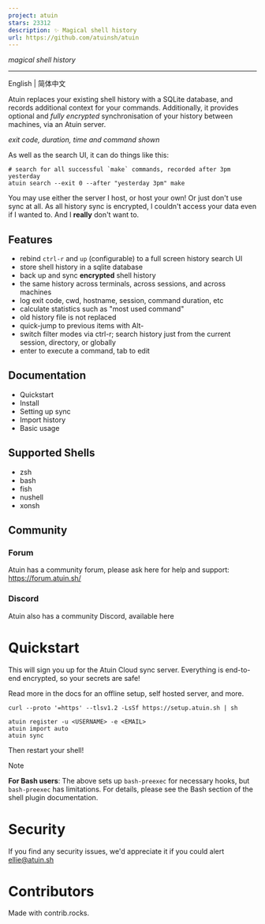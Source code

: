 ```yaml
---
project: atuin
stars: 23312
description: ✨ Magical shell history
url: https://github.com/atuinsh/atuin
---
```


_magical shell history_

* * *

English | 简体中文

Atuin replaces your existing shell history with a SQLite database, and records additional context for your commands. Additionally, it provides optional and _fully encrypted_ synchronisation of your history between machines, via an Atuin server.

_exit code, duration, time and command shown_

As well as the search UI, it can do things like this:

```
# search for all successful `make` commands, recorded after 3pm yesterday
atuin search --exit 0 --after "yesterday 3pm" make
```

You may use either the server I host, or host your own! Or just don't use sync at all. As all history sync is encrypted, I couldn't access your data even if I wanted to. And I **really** don't want to.

Features
--------

-   rebind `ctrl-r` and `up` (configurable) to a full screen history search UI
-   store shell history in a sqlite database
-   back up and sync **encrypted** shell history
-   the same history across terminals, across sessions, and across machines
-   log exit code, cwd, hostname, session, command duration, etc
-   calculate statistics such as "most used command"
-   old history file is not replaced
-   quick-jump to previous items with Alt-<num>
-   switch filter modes via ctrl-r; search history just from the current session, directory, or globally
-   enter to execute a command, tab to edit

Documentation
-------------

-   Quickstart
-   Install
-   Setting up sync
-   Import history
-   Basic usage

Supported Shells
----------------

-   zsh
-   bash
-   fish
-   nushell
-   xonsh

Community
---------

### Forum

Atuin has a community forum, please ask here for help and support: https://forum.atuin.sh/

### Discord

Atuin also has a community Discord, available here

Quickstart
==========

This will sign you up for the Atuin Cloud sync server. Everything is end-to-end encrypted, so your secrets are safe!

Read more in the docs for an offline setup, self hosted server, and more.

```
curl --proto '=https' --tlsv1.2 -LsSf https://setup.atuin.sh | sh

atuin register -u <USERNAME> -e <EMAIL>
atuin import auto
atuin sync
```

Then restart your shell!

Note

**For Bash users**: The above sets up `bash-preexec` for necessary hooks, but `bash-preexec` has limitations. For details, please see the Bash section of the shell plugin documentation.

Security
========

If you find any security issues, we'd appreciate it if you could alert ellie@atuin.sh

Contributors
============

Made with contrib.rocks.
